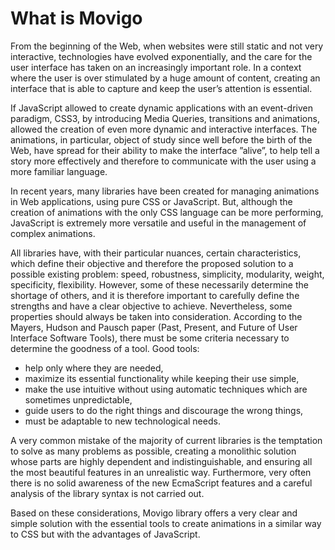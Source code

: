 # What is Movigo

From the beginning of the Web, when websites were still static and not very interactive, technologies have evolved exponentially, and the care for the user interface has taken on an increasingly important role. In a context where the user is over stimulated by a huge amount of content, creating an interface that is able to capture and keep the user’s attention is essential.

If JavaScript allowed to create dynamic applications with an event-driven paradigm, CSS3, by introducing Media Queries, transitions and animations, allowed the creation of even more dynamic and interactive interfaces. The animations, in particular, object of study since well before the birth of the Web, have spread for their ability to make the interface ”alive”, to help tell a story more effectively and therefore to communicate with the user using a more familiar language.

In recent years, many libraries have been created for managing animations in Web applications, using pure CSS or JavaScript. But, although the creation of animations with the only CSS language can be more performing, JavaScript is extremely more versatile and useful in the management of complex animations.

All libraries have, with their particular nuances, certain characteristics, which define their objective and therefore the proposed solution to a possible existing problem: speed, robustness, simplicity, modularity, weight, specificity, flexibility. However, some of these necessarily determine the shortage of others, and it is therefore important to carefully define the strengths and have a clear objective to achieve. Nevertheless, some properties should always be taken into consideration. According to the Mayers, Hudson and Pausch paper (Past, Present, and Future of User Interface Software Tools), there must be some criteria necessary to determine the goodness of a tool. Good tools:

* help only where they are needed,
* maximize its essential functionality while keeping their use simple,
* make the use intuitive without using automatic techniques which are sometimes unpredictable,
* guide users to do the right things and discourage the wrong things,
* must be adaptable to new technological needs.

A very common mistake of the majority of current libraries is the temptation to solve as many problems as possible, creating a monolithic solution whose parts are highly dependent and indistinguishable, and ensuring all the most beautiful features in an unrealistic way. Furthermore, very often there is no solid awareness of the new EcmaScript features and a careful analysis of the library syntax is not carried out.

Based on these considerations, Movigo library offers a very clear and simple solution with the essential tools to create animations in a similar way to CSS but with the advantages of JavaScript. 
